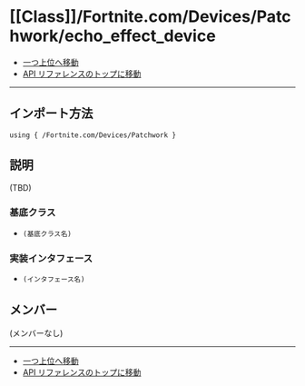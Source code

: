 # [[Class]]/Fortnite.com/Devices/Patchwork/echo_effect_device

- [一つ上位へ移動](../main.md)
- [API リファレンスのトップに移動](../../../../main.md)

---

## インポート方法

```verse
using { /Fortnite.com/Devices/Patchwork }
```

## 説明

(TBD)

### 基底クラス

- `(基底クラス名)`

### 実装インタフェース

- `(インタフェース名)`

## メンバー

(メンバーなし)

---

- [一つ上位へ移動](../main.md)
- [API リファレンスのトップに移動](../../../../main.md)
